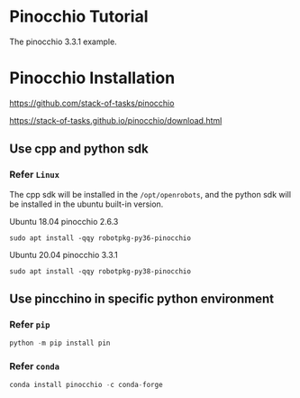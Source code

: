 # Pinocchio Tutorial
The pinocchio 3.3.1 example.

# Pinocchio Installation
https://github.com/stack-of-tasks/pinocchio

https://stack-of-tasks.github.io/pinocchio/download.html

## Use cpp and python sdk
### Refer `Linux`
The cpp sdk will be installed in the `/opt/openrobots`, and the python sdk will be installed in the ubuntu built-in version.

Ubuntu 18.04 pinocchio 2.6.3
```shell
sudo apt install -qqy robotpkg-py36-pinocchio
```

Ubuntu 20.04 pinocchio 3.3.1
```shell
sudo apt install -qqy robotpkg-py38-pinocchio
```

## Use pincchino in specific python environment 
### Refer `pip`
```python
python -m pip install pin
```

### Refer `conda`
```python
conda install pinocchio -c conda-forge
```